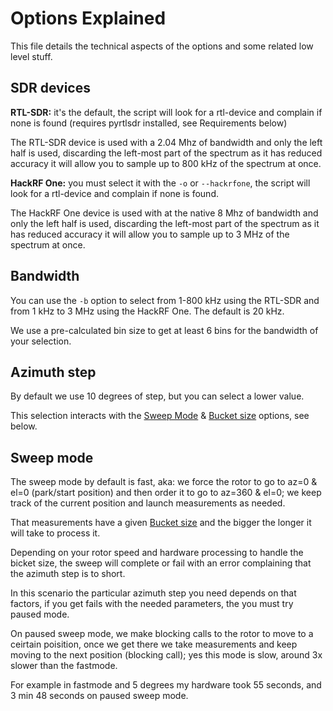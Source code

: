 # Options Explained

This file details the technical aspects of the options and some related low level stuff.

## SDR devices

**RTL-SDR:** it's the default, the script will look for a rtl-device and complain if none is found (requires pyrtlsdr installed, see Requirements below)

The RTL-SDR device is used with a 2.04 Mhz of bandwidth and only the left half is used, discarding the left-most part of the spectrum as it has reduced accuracy it will allow you to sample up to 800 kHz of the spectrum at once.

**HackRF One:** you must select it with the `-o` or `--hackrfone`, the script will look for a rtl-device and complain if none is found.

The HackRF One device is used with at the native 8 Mhz of bandwidth and only the left half is used, discarding the left-most part of the spectrum as it has reduced accuracy it will allow you to sample up to 3 MHz of the spectrum at once.

## Bandwidth

You can use the `-b` option to select from 1-800 kHz using the RTL-SDR and from 1 kHz to 3 MHz using the HackRF One. The default is 20 kHz.

We use a pre-calculated bin size to get at least 6 bins for the bandwidth of your selection.

## Azimuth step

By default we use 10 degrees of step, but you can select a lower value.

This selection interacts with the [Sweep Mode](#sweep-mode) & [Bucket size](#bucket-size) options, see below.

## Sweep mode

The sweep mode by default is fast, aka: we force the rotor to go to az=0 & el=0 (park/start position) and then order it to go to az=360 & el=0; we keep track of the current position and launch measurements as needed.

That measurements have a given [Bucket size](#bucket-size) and the bigger the longer it will take to process it.

Depending on your rotor speed and hardware processing to handle the bicket size, the sweep will complete or fail with an error complaining that the azimuth step is to short.

In this scenario the particular azimuth step you need depends on that factors, if you get fails with the needed parameters, the you must try paused mode.

On paused sweep mode, we make blocking calls to the rotor to move to a ceirtain poisition, once we get there we take measurements and keep moving to the next position (blocking call); yes this mode is slow, around 3x slower than the fastmode.

For example in fastmode and 5 degrees my hardware took 55 seconds, and 3 min 48 seconds on paused sweep mode.
